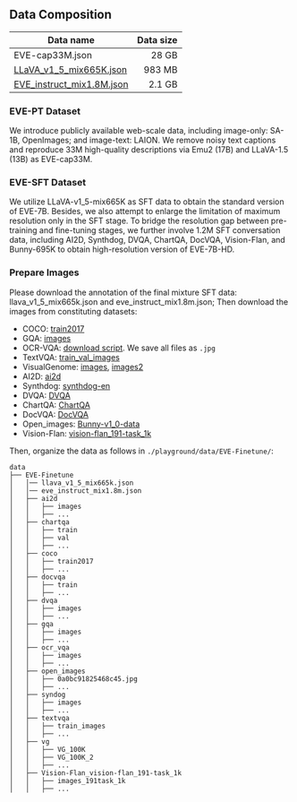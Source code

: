 ## Data Composition

| Data name | Data size |
| --- | ---: |
| EVE-cap33M.json | 28 GB |
| [LLaVA_v1_5_mix665K.json](https://drive.google.com/file/d/1cnuVSRQ6_W80ZBnEYCeCzG9KHMGO3XrG/view?usp=sharing) | 983 MB |
| [EVE_instruct_mix1.8M.json](https://drive.google.com/file/d/1iGg85xdJhyZv-s1ttCe_SZ-CUk-hThjs/view?usp=sharing) | 2.1 GB |

### EVE-PT Dataset
We introduce publicly available web-scale data, including image-only: SA-1B, OpenImages; and image-text: LAION. We remove noisy text captions and reproduce 33M high-quality descriptions via Emu2 (17B) and LLaVA-1.5 (13B) as EVE-cap33M.

### EVE-SFT Dataset
We utilize LLaVA-v1_5-mix665K as SFT data to obtain the standard version of EVE-7B. Besides, we also attempt to enlarge the limitation of maximum resolution only in the SFT stage. To bridge the resolution gap between pre-training and fine-tuning stages, we further involve 1.2M SFT conversation data, including AI2D, Synthdog, DVQA, ChartQA, DocVQA, Vision-Flan, and Bunny-695K to obtain high-resolution version of EVE-7B-HD.

### Prepare Images

Please download the annotation of the final mixture SFT data: llava_v1_5_mix665k.json and eve_instruct_mix1.8m.json; Then download the images from constituting datasets:

- COCO: [train2017](http://images.cocodataset.org/zips/train2017.zip)
- GQA: [images](https://downloads.cs.stanford.edu/nlp/data/gqa/images.zip)
- OCR-VQA: [download script](https://drive.google.com/drive/folders/1_GYPY5UkUy7HIcR0zq3ZCFgeZN7BAfm_?usp=sharing). We save all files as `.jpg`
- TextVQA: [train_val_images](https://dl.fbaipublicfiles.com/textvqa/images/train_val_images.zip)
- VisualGenome: [images](https://cs.stanford.edu/people/rak248/VG_100K_2/images.zip), [images2](https://cs.stanford.edu/people/rak248/VG_100K_2/images2.zip)
- AI2D: [ai2d](https://huggingface.co/datasets/lmms-lab/ai2d)
- Synthdog: [synthdog-en](https://huggingface.co/datasets/naver-clova-ix/synthdog-en)
- DVQA: [DVQA](https://huggingface.co/datasets/skywalkerzhang19/DVQA)
- ChartQA: [ChartQA](https://huggingface.co/datasets/lmms-lab/ChartQA)
- DocVQA: [DocVQA](https://huggingface.co/datasets/lmms-lab/DocVQA)
- Open_images: [Bunny-v1_0-data](https://huggingface.co/datasets/BoyaWu10/Bunny-v1_0-data)
- Vision-Flan: [vision-flan_191-task_1k](https://huggingface.co/datasets/Vision-Flan/vision-flan_191-task_1k)

Then, organize the data as follows in `./playground/data/EVE-Finetune/`:

```none
data
├── EVE-Finetune
│   │── llava_v1_5_mix665k.json
│   │── eve_instruct_mix1.8m.json
│   ├── ai2d
│   │   ├── images
│   │   ├── ...
│   ├── chartqa
│   │   ├── train
│   │   ├── val
│   │   ├── ...
│   ├── coco
│   │   ├── train2017
│   │   ├── ...
│   ├── docvqa
│   │   ├── train
│   │   ├── ...
│   ├── dvqa
│   │   ├── images
│   │   ├── ...
│   ├── gqa
│   │   ├── images
│   │   ├── ...
│   ├── ocr_vqa
│   │   ├── images
│   │   ├── ...
│   ├── open_images
│   │   ├── 0a0bc91825468c45.jpg
│   │   ├── ...
│   ├── syndog
│   │   ├── images
│   │   ├── ...
│   ├── textvqa
│   │   ├── train_images
│   │   ├── ...
│   ├── vg
│   │   ├── VG_100K
│   │   ├── VG_100K_2
│   │   ├── ...
│   ├── Vision-Flan_vision-flan_191-task_1k
│   │   ├── images_191task_1k
│   │   ├── ...
```
